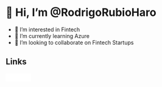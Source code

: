 # 👋 Hi, I’m @RodrigoRubioHaro
- 👀 I’m interested in Fintech
- 🌱 I’m currently learning Azure
- 💞️ I’m looking to collaborate on Fintech Startups


## Links

<a href="http://rubioharo.me" target="_blank"><img align="left" alt="aakarsh.me" width="22px" src="https://github.com/RubioHaro/ReposSRC/blob/main/web.svg" /></a>
<a href="https://linkedin.com/in/rodrigo-rubio-haro/" target="_blank"><img align="left" alt="Rodrigo R. Rubio Haro | LinkedIn" width="22px" src="https://github.com/RubioHaro/ReposSRC/blob/main/linkedin.svg" />
<a href="https://rubio-haro.medium.com" target="_blank"><img align="left" alt="Aakarsh B | Medium" width="22px" src="https://github.com/RubioHaro/ReposSRC/blob/main/medium.svg" />
